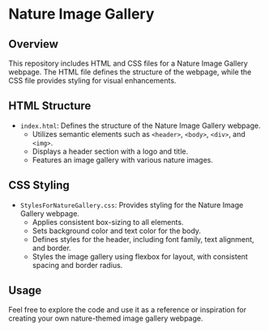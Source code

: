 # Nature Image Gallery

## Overview

This repository includes HTML and CSS files for a Nature Image Gallery webpage. The HTML file defines the structure of the webpage, while the CSS file provides styling for visual enhancements.

## HTML Structure

- `index.html`: Defines the structure of the Nature Image Gallery webpage.
  - Utilizes semantic elements such as `<header>`, `<body>`, `<div>`, and `<img>`.
  - Displays a header section with a logo and title.
  - Features an image gallery with various nature images.

## CSS Styling

- `StylesForNatureGallery.css`: Provides styling for the Nature Image Gallery webpage.
  - Applies consistent box-sizing to all elements.
  - Sets background color and text color for the body.
  - Defines styles for the header, including font family, text alignment, and border.
  - Styles the image gallery using flexbox for layout, with consistent spacing and border radius.

## Usage

Feel free to explore the code and use it as a reference or inspiration for creating your own nature-themed image gallery webpage.

